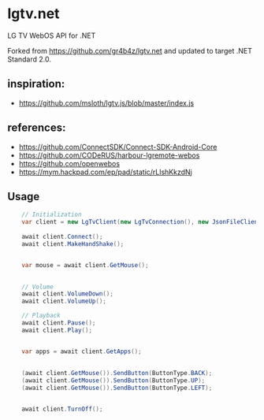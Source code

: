 # lgtv.net
LG TV WebOS API for .NET

Forked from https://github.com/gr4b4z/lgtv.net and updated to target .NET Standard 2.0.

## inspiration: 
* https://github.com/msloth/lgtv.js/blob/master/index.js

## references:
* https://github.com/ConnectSDK/Connect-SDK-Android-Core
* https://github.com/CODeRUS/harbour-lgremote-webos
* https://github.com/openwebos
* https://mym.hackpad.com/ep/pad/static/rLlshKkzdNj

## Usage
```C#
    // Initialization
    var client = new LgTvClient(new LgTvConnection(), new JsonFileClientKeyStore(ClientKeyStoreFilePath, TvHostname), TvHostname, TvPort);
    
    await client.Connect();
    await client.MakeHandShake();


    var mouse = await client.GetMouse();
    

    // Volume
    await client.VolumeDown();
    await client.VolumeUp();

    // Playback
    await client.Pause();
    await client.Play();


    var apps = await client.GetApps();
    
    
    (await client.GetMouse()).SendButton(ButtonType.BACK);
    (await client.GetMouse()).SendButton(ButtonType.UP);
    (await client.GetMouse()).SendButton(ButtonType.LEFT);


    await client.TurnOff();
```
